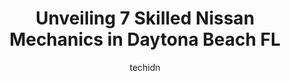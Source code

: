 ---
layout: ampstory
image: https://images.unsplash.com/photo-1610684003787-d6a8c36b8547?ixlib=rb-4.0.3&ixid=MnwxMjA3fDB8MHxwaG90by1wYWdlfHx8fGVufDB8fHx8&auto=format&fit=crop&w=640&h=853&q=80
author: techidn
featured: false
description: Searching for the finest Nissan Mechanic in Daytona Beach FL, USA? Look no further than the 7 best Nissan Mechanic in the area, where youll find a team of highly qualified professionals rea
title: Unveiling 7 Skilled Nissan Mechanics in Daytona Beach FL
cover:
   title: Unveiling 7 Skilled Nissan Mechanics in Daytona Beach FL
   subtitle: Rickpate
   background: https://images.unsplash.com/photo-1610684003787-d6a8c36b8547?ixlib=rb-4.0.3&ixid=MnwxMjA3fDB8MHxwaG90by1wYWdlfHx8fGVufDB8fHx8&auto=format&fit=crop&w=640&h=853&q=80

pages: 
 - layout: thirds
   top: <h1>#1 Theresas Garage, Inc.</h1>
   bottom: "<p>Weve always loved Teresas but our latest experience hasnt been good. We brought our car in to have a tire sensor replaced.  We kept waiting for a phone call and finall</p>"
   background: https://www.knot35.com/toplist/wp-content/uploads/2023/06/best-nissan-mechanic-1-in-daytona-beach-fl-1685831708.jpeg
   backgroundblur: true
 - layout: thirds
   top: <h1>#2 Walts Transmission & Auto</h1>
   bottom: "<p>527 N Beach St, Daytona Beach, FL 32114, United States</p>"
   background: https://www.knot35.com/toplist/wp-content/uploads/2023/06/best-nissan-mechanic-2-in-daytona-beach-fl-1685831708.jpeg
   cta:
      link: https://www.knot35.com/toplist/unveiling-7-skilled-nissan-mechanics-in-daytona-beach-fl/
      text: Unveiling 7 Skilled Nissan Mechanics in Daytona Beach FL
 - layout: thirds
   top: <h1>#3 Michaels British, American and Foreign Auto Repair</h1>
   bottom: "<p>241 S Palmetto Ave, Daytona Beach, FL 32114, United States</p>"
   background: https://www.knot35.com/toplist/wp-content/uploads/2023/06/best-nissan-mechanic-3-in-daytona-beach-fl-1685831708.jpeg
   cta:
      link: https://www.knot35.com/toplist/unveiling-7-skilled-nissan-mechanics-in-daytona-beach-fl/
      text: Unveiling 7 Skilled Nissan Mechanics in Daytona Beach FL
 - layout: thirds
   top: <h1>#4 Elite Service</h1>
   bottom: "<p>801 W International Speedway Blvd, Daytona Beach, FL 32114, United States</p>"
   background: https://images.unsplash.com/photo-1602536052359-ef94c21c5948?ixlib=rb-4.0.3&ixid=MnwxMjA3fDB8MHxwaG90by1wYWdlfHx8fGVufDB8fHx8&auto=format&fit=crop&w=640&h=853&q=80
   cta:
      link: https://www.knot35.com/toplist/unveiling-7-skilled-nissan-mechanics-in-daytona-beach-fl/
      text: Unveiling 7 Skilled Nissan Mechanics in Daytona Beach FL
 - layout: thirds
   top: <h1>#5 Total Automotive Unlimited</h1>
   bottom: "<p>1008 8th St, Daytona Beach, FL 32117, United States</p>"
   background: https://images.unsplash.com/photo-1553949345-eb786bb3f7ba?ixlib=rb-4.0.3&ixid=MnwxMjA3fDB8MHxwaG90by1wYWdlfHx8fGVufDB8fHx8&auto=format&fit=crop&w=640&h=853&q=80
   cta:
      link: https://www.knot35.com/toplist/unveiling-7-skilled-nissan-mechanics-in-daytona-beach-fl/
      text: Unveiling 7 Skilled Nissan Mechanics in Daytona Beach FL
 - layout: thirds
   top: <h1>#6 Daytona Nissan Service Center</h1>
   bottom: "<p>950 N Tomoka Farms Rd, Daytona Beach, FL 32124, United States</p>"
   background: https://images.unsplash.com/photo-1531169509526-f8f1fdaa4a67?ixlib=rb-4.0.3&ixid=MnwxMjA3fDB8MHxwaG90by1wYWdlfHx8fGVufDB8fHx8&auto=format&fit=crop&w=640&h=853&q=80
   cta:
      link: https://www.knot35.com/toplist/unveiling-7-skilled-nissan-mechanics-in-daytona-beach-fl/
      text: Unveiling 7 Skilled Nissan Mechanics in Daytona Beach FL
 - layout: thirds
   top: <h1>#7 Bennett Auto Center plus</h1>
   bottom: "<p>510 Orange Ave, Daytona Beach, FL 32114, United States</p>"
   background: https://images.unsplash.com/photo-1614648718611-0635f29016cb?ixlib=rb-4.0.3&ixid=MnwxMjA3fDB8MHxwaG90by1wYWdlfHx8fGVufDB8fHx8&auto=format&fit=crop&w=640&h=853&q=80
   cta:
      link: https://www.knot35.com/toplist/unveiling-7-skilled-nissan-mechanics-in-daytona-beach-fl/
      text: Unveiling 7 Skilled Nissan Mechanics in Daytona Beach FL
 - layout: thirds
   middle: Continue reading...
   background: https://images.unsplash.com/photo-1522441815192-d9f04eb0615c?ixlib=rb-4.0.3&ixid=MnwxMjA3fDB8MHxwaG90by1wYWdlfHx8fGVufDB8fHx8&auto=format&fit=crop&w=640&h=853&q=80
   cta:
      link: https://www.knot35.com/toplist/unveiling-7-skilled-nissan-mechanics-in-daytona-beach-fl/
      text: Unveiling 7 Skilled Nissan Mechanics in Daytona Beach FL
      
---